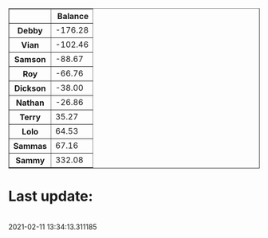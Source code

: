 <table border="1" class="dataframe">
  <thead>
    <tr style="text-align: right;">
      <th></th>
      <th>Balance</th>
    </tr>
  </thead>
  <tbody>
    <tr>
      <th>Debby</th>
      <td>-176.28</td>
    </tr>
    <tr>
      <th>Vian</th>
      <td>-102.46</td>
    </tr>
    <tr>
      <th>Samson</th>
      <td>-88.67</td>
    </tr>
    <tr>
      <th>Roy</th>
      <td>-66.76</td>
    </tr>
    <tr>
      <th>Dickson</th>
      <td>-38.00</td>
    </tr>
    <tr>
      <th>Nathan</th>
      <td>-26.86</td>
    </tr>
    <tr>
      <th>Terry</th>
      <td>35.27</td>
    </tr>
    <tr>
      <th>Lolo</th>
      <td>64.53</td>
    </tr>
    <tr>
      <th>Sammas</th>
      <td>67.16</td>
    </tr>
    <tr>
      <th>Sammy</th>
      <td>332.08</td>
    </tr>
  </tbody>
</table><H1>Last update:</h1><br>2021-02-11 13:34:13.311185